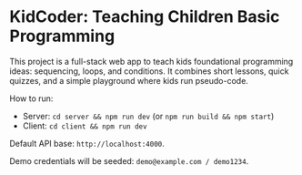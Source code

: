 # KidCoder: Teaching Children Basic Programming

This project is a full-stack web app to teach kids foundational programming ideas: sequencing, loops, and conditions. It combines short lessons, quick quizzes, and a simple playground where kids run pseudo-code.

How to run:
- Server: `cd server && npm run dev` (or `npm run build && npm start`)
- Client: `cd client && npm run dev`

Default API base: `http://localhost:4000`.

Demo credentials will be seeded: `demo@example.com / demo1234`.


